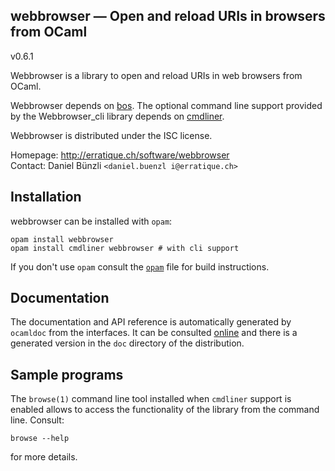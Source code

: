 webbrowser — Open and reload URIs in browsers from OCaml
-------------------------------------------------------------------------------
v0.6.1

Webbrowser is a library to open and reload URIs in web browsers from
OCaml.

Webbrowser depends on [bos][bos]. The optional command line support
provided by the Webbrowser_cli library depends on [cmdliner][cmdliner].

Webbrowser is distributed under the ISC license. 

[bos]: http://erratique.ch/software/bos
[cmdliner]: http://erratique.ch/software/cmdliner

Homepage: http://erratique.ch/software/webbrowser  
Contact: Daniel Bünzli `<daniel.buenzl i@erratique.ch>`

## Installation

webbrowser can be installed with `opam`:

    opam install webbrowser
    opam install cmdliner webbrowser # with cli support 

If you don't use `opam` consult the [`opam`](opam) file for build
instructions.

## Documentation

The documentation and API reference is automatically generated by
`ocamldoc` from the interfaces. It can be consulted [online][doc]
and there is a generated version in the `doc` directory of the
distribution.

[doc]: http://erratique.ch/software/webbrowser/doc

## Sample programs

The `browse(1)` command line tool installed when `cmdliner` support
is enabled allows to access the functionality of the library
from the command line. Consult:
```
browse --help
```
for more details.
